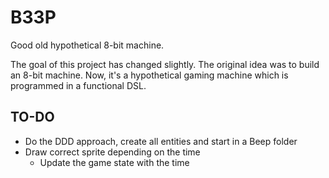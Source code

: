# B33P

Good old hypothetical 8-bit machine.

The goal of this project has changed slightly. The original idea was to build an
8-bit machine. Now, it's a hypothetical gaming machine which is programmed in a
functional DSL.

## TO-DO

- Do the DDD approach, create all entities and start in a Beep folder
- Draw correct sprite depending on the time
    - Update the game state with the time
